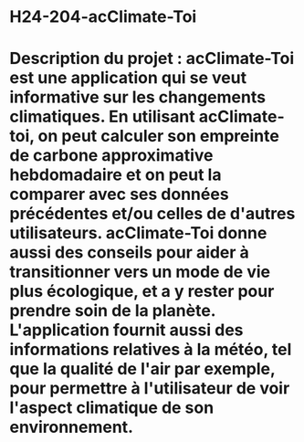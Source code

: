 # H24-204-acClimate-Toi
# Description du projet : acClimate-Toi est une application qui se veut informative sur les changements climatiques. En utilisant acClimate-toi, on peut calculer son empreinte de carbone approximative hebdomadaire et on peut la comparer avec ses données précédentes et/ou celles de d'autres utilisateurs. acClimate-Toi donne aussi des conseils pour aider à transitionner vers un mode de vie plus écologique, et a y rester pour prendre soin de la planète. L'application fournit aussi des informations relatives à la météo, tel que la qualité de l'air par exemple, pour permettre à l'utilisateur de voir l'aspect climatique de son environnement. 
